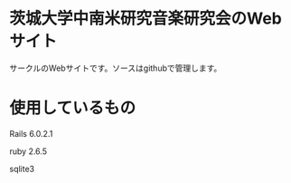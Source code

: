 # 茨城大学中南米研究音楽研究会のWebサイト
サークルのWebサイトです。ソースはgithubで管理します。

# 使用しているもの
Rails 6.0.2.1

ruby 2.6.5

sqlite3
